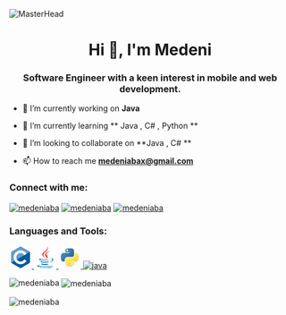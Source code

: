 ![MasterHead](https://scontent.fesb4-1.fna.fbcdn.net/v/t1.18169-9/11265629_1593301367603259_3696151639266761089_n.png?_nc_cat=110&ccb=1-7&_nc_sid=2be8e3&_nc_ohc=OP1v4Q3a8G0AX_exsZC&_nc_ht=scontent.fesb4-1.fna&cb_e2o_trans=t&oh=00_AfCcFsFLH3UqgVOWrG9dkg13SdKGyxUmad_1exdqjWQ7ug&oe=655BABF6)


<h1 align="center">Hi 👋, I'm Medeni</h1>
<h3 align="center">Software Engineer with a keen interest in mobile and web development.</h3>

- 🔭 I’m currently working on **Java**

- 🌱 I’m currently learning ** Java , C# ,  Python **

- 👯 I’m looking to collaborate on **Java , C# **

- 📫 How to reach me **medeniabax@gmail.com**

<h3 align="left">Connect with me:</h3>
<p align="left">
<a href="https://linkedin.com/in/medeniaba" target="blank"><img align="center" src="https://raw.githubusercontent.com/rahuldkjain/github-profile-readme-generator/master/src/images/icons/Social/linked-in-alt.svg" alt="medeniaba" height="30" width="40" /></a>
<a href="https://instagram.com/medeniaba" target="blank"><img align="center" src="https://raw.githubusercontent.com/rahuldkjain/github-profile-readme-generator/master/src/images/icons/Social/instagram.svg" alt="medeniaba" height="30" width="40" /></a> <a href = "https://x.com/medeniaba_" target="blank"><img align="center" src="https://logowik.com/content/uploads/images/t_twitter-x-line9741.logowik.com.webp" alt="medeniaba" height="30" width="40" /> </a>
</p>

<h3 align="left">Languages and Tools:</h3>
<p align="left"> <a href="https://www.cprogramming.com/" target="_blank" rel="noreferrer"> <img src="https://raw.githubusercontent.com/devicons/devicon/master/icons/c/c-original.svg" alt="c" width="40" height="40"/> </a> <a href="https://www.java.com" target="_blank" rel="noreferrer"> <img src="https://raw.githubusercontent.com/devicons/devicon/master/icons/java/java-original.svg" alt="java" width="40" height="40"/> </a> <a href="https://www.python.org" target="_blank" rel="noreferrer"> <img src="https://raw.githubusercontent.com/devicons/devicon/master/icons/python/python-original.svg" alt="python" width="40" height="40"/> </a> <a href="https://learn.microsoft.com/tr-tr/dotnet/csharp/fundamentals/program-structure/" target="_blank" rel="noreferrer"> <img src="https://camo.githubusercontent.com/52045ed9d775b4ac9286e51c28b878edca6bb1750815b423c8d06c7976040ab7/68747470733a2f2f6d617274696e63686176657a2e6769746875622e696f2f4173736574732f4c6f676f732f6373686172702e737667" alt="java" width = "40" height = "40" /> </a>


</p>

<p><img align="left" src="https://github-readme-stats.vercel.app/api/top-langs?username=medeniaba&show_icons=true&locale=en&layout=compact" alt="medeniaba" /></p>

<p>&nbsp;<img align="center" src="https://github-readme-stats.vercel.app/api?username=medeniaba&show_icons=true&locale=en" alt="medeniaba" /></p>

<p><img align="center" src="https://github-readme-streak-stats.herokuapp.com/?user=medeniaba&" alt="medeniaba" /></p>


